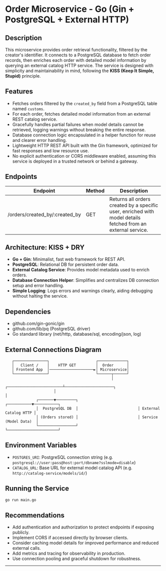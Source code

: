 # Order Microservice - Go (Gin + PostgreSQL + External HTTP)

 ## Description
 This microservice provides order retrieval functionality, filtered by the creator's identifier. It connects to a PostgreSQL database to fetch order records, then enriches each order with detailed model information by querying an external catalog HTTP service. The service is designed with simplicity and maintainability in mind, following the **KISS (Keep It Simple, Stupid)** principle.
 
 ## Features
 - Fetches orders filtered by the `created_by` field from a PostgreSQL table named `customs`.
 - For each order, fetches detailed model information from an external REST catalog service.
 - Gracefully handles partial failures when model details cannot be retrieved, logging warnings without breaking the entire response.
 - Database connection logic encapsulated in a helper function for reuse and clearer error handling.
 - Lightweight HTTP REST API built with the Gin framework, optimized for fast responses and low resource use.
 - No explicit authentication or CORS middleware enabled, assuming this service is deployed in a trusted network or behind a gateway.
 
 ## Endpoints
 | Endpoint                  | Method | Description                                                     |
 |---------------------------|--------|-----------------------------------------------------------------|
 | /orders/created_by/:created_by | GET    | Returns all orders created by a specific user, enriched with model details fetched from an external service. |
 
 ## Architecture: KISS + DRY
 - **Go + Gin**: Minimalist, fast web framework for REST API.
 - **PostgreSQL**: Relational DB for persistent order data.
 - **External Catalog Service**: Provides model metadata used to enrich orders.
 - **Database Connection Helper**: Simplifies and centralizes DB connection setup and error handling.
 - **Simple Logging**: Logs errors and warnings clearly, aiding debugging without halting the service.
 
 ## Dependencies
 - github.com/gin-gonic/gin
 - github.com/lib/pq (PostgreSQL driver)
 - Go standard library (net/http, database/sql, encoding/json, log)
 
 ## External Connections Diagram
 
 ```text
    ┌───────────────┐                     ┌─────────────┐
    │   Client /    │    HTTP GET         │  Order      │
    │ Frontend App  │────────────────────►│ Microservice│
    └───────────────┘                     └──────┬──────┘
                                                 │
                       ┌─────────────────────────┴──────────────────────┐
                       │                                                │
               ┌───────▼─────────┐                           ┌───────────▼───────────┐
               │  PostgreSQL DB  │                           │ External Catalog HTTP │
               │ (Orders stored) │                           │ Service (Model Data)  │
               └─────────────────┘                           └───────────────────────┘
 ```
 ## Environment Variables
 - `POSTGRES_URI`: PostgreSQL connection string (e.g. `postgresql://user:pass@host:port/dbname?sslmode=disable`)
 - `CATALOG_URL`: Base URL for external model catalog API (e.g. `http://catalog-service/models/id/`)

 ## Running the Service
 ```bash
 go run main.go
 ```

 ## Recommendations
 - Add authentication and authorization to protect endpoints if exposing publicly.
 - Implement CORS if accessed directly by browser clients.
 - Consider caching model details for improved performance and reduced external calls.
 - Add metrics and tracing for observability in production.
 - Use connection pooling and graceful shutdown for robustness.

 ---